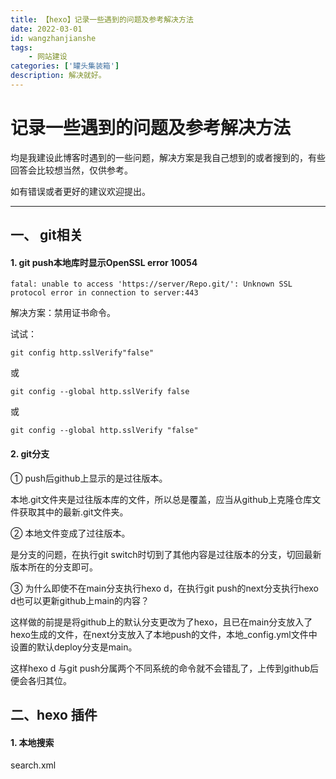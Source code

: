```yaml
---
title: 【hexo】记录一些遇到的问题及参考解决方法
date: 2022-03-01
id: wangzhanjianshe
tags: 
    - 网站建设
categories: ['罐头集装箱']
description: 解决就好。
---
```


# 记录一些遇到的问题及参考解决方法


均是我建设此博客时遇到的一些问题，解决方案是我自己想到的或者搜到的，有些回答会比较想当然，仅供参考。

如有错误或者更好的建议欢迎提出。

-----

## 一、 git相关

#### 1. git push本地库时显示OpenSSL error 10054

<code>fatal: unable to access 'https://server/Repo.git/': Unknown SSL protocol error in connection to server:443</code>

解决方案：禁用证书命令。

试试：

<code>git config http.sslVerify"false"</code>


或

<code>git config --global http.sslVerify false</code>


或

<code>git config --global http.sslVerify "false"</code>

#### 2. git分支

① push后github上显示的是过往版本。

本地.git文件夹是过往版本库的文件，所以总是覆盖，应当从github上克隆仓库文件获取其中的最新.git文件夹。

② 本地文件变成了过往版本。

是分支的问题，在执行git switch时切到了其他内容是过往版本的分支，切回最新版本所在的分支即可。

③ 为什么即使不在main分支执行hexo d，在执行git push的next分支执行hexo d也可以更新github上main的内容？

这样做的前提是将github上的默认分支更改为了hexo，且已在main分支放入了hexo生成的文件，在next分支放入了本地push的文件，本地_config.yml文件中设置的默认deploy分支是main。

这样hexo d 与git push分属两个不同系统的命令就不会错乱了，上传到github后便会各归其位。

## 二、hexo 插件

#### 1. 本地搜索

search.xml